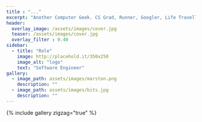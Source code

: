```yaml
---
title : "..."
excerpt: "Another Computer Geek. CS Grad, Runner, Googler, Life Traveller."
header:
  overlay_image: /assets/images/cover.jpg
  teaser: /assets/images/cover.jpg
  overlay_filter : 0.40
sidebar:
  - title: "Role"
    image: http://placehold.it/350x250
    image_alt: "logo"
    text: "Software Engineer"
gallery:
  - image_path: assets/images/marston.png
    description: ""
  - image_path: assets/images/bits.jpg
    description: ""
---
```


{% include gallery zigzag="true" %}